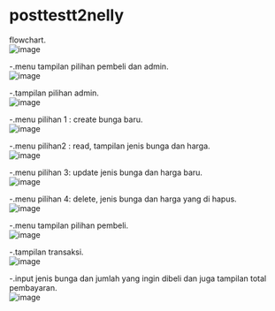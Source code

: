 # posttestt2nelly

flowchart.<br>
![image](https://github.com/nelyoktaviaredeca/posttestt2nelly/assets/144760797/125d621f-9e1f-4f10-a8aa-0af0f11be855)

-.menu tampilan pilihan pembeli dan admin.<br>
![image](https://github.com/nelyoktaviaredeca/posttestt2nelly/assets/144760797/210957f7-ae3d-465f-a2d1-23282c04bbf6)

-.tampilan pilihan admin.<br>
![image](https://github.com/nelyoktaviaredeca/posttestt2nelly/assets/144760797/cfc603ab-9802-443b-91b8-3d0daf9a1ea7)

-.menu pilihan 1 : create bunga baru.<br>
![image](https://github.com/nelyoktaviaredeca/posttestt2nelly/assets/144760797/57ff6ae4-a6b2-4c91-8b82-76e601f3fa67)

-.menu pilihan2 : read, tampilan jenis bunga dan harga.<br>
![image](https://github.com/nelyoktaviaredeca/posttestt2nelly/assets/144760797/7a8acb73-0b16-4ef2-adbc-c50838b20580)

-.menu pilihan 3: update jenis bunga dan harga baru.<br>
![image](https://github.com/nelyoktaviaredeca/posttestt2nelly/assets/144760797/ff9508f1-409c-4a01-ac1d-842981213333)

-.menu pilihan 4: delete, jenis bunga dan harga yang di hapus.<br>
![image](https://github.com/nelyoktaviaredeca/posttestt2nelly/assets/144760797/3b79871f-f96e-4cf2-a740-038059f1f95c)

-.menu tampilan pilihan pembeli.<br>
![image](https://github.com/nelyoktaviaredeca/posttestt2nelly/assets/144760797/5c79eca0-4f3c-4244-95a8-4640df400f9d)

-.tampilan transaksi.<br>
![image](https://github.com/nelyoktaviaredeca/posttestt2nelly/assets/144760797/e90ac659-ccc7-478c-afec-25ade4e824f1)

-.input jenis bunga dan jumlah yang ingin dibeli dan juga tampilan total pembayaran.<br>
![image](https://github.com/nelyoktaviaredeca/posttestt2nelly/assets/144760797/5bcfd16e-9c5c-4130-aeee-3c164a630a2a)

